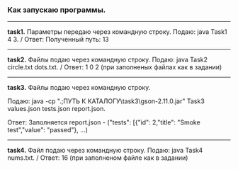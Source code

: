 ### Как запускаю программы.
<hr>

**task1.**   Параметры передаю через командную строку. Подаю: java Task1 4 3. / Ответ: Полученный путь: 13
<hr>

**task2.**   Файлы подаю через командную строку. Подаю: java Task2 circle.txt dots.txt. / Ответ: 1 0 2 (при заполненых файлах как в задании)
 <hr>
 
**task3.**   Файлы подаю через командную строку. 

Подаю: java -cp ".;ПУТЬ К КАТАЛОГУ\task3\gson-2.11.0.jar" Task3 values.json tests.json report.json. 

Ответ: Заполняется report.json - ("tests": [{"id": 2,"title": "Smoke test","value": "passed"}, ...)
<hr>  

**task4.**   Файл подаю через командную строку. Подаю: java Task4 nums.txt. / Ответ: 16 (при заполненом файле как в задании)
